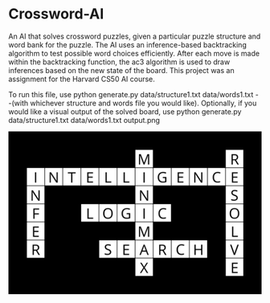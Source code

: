 # Crossword-AI
An AI that solves crossword puzzles, given a particular puzzle structure and word bank for the puzzle. The AI uses an inference-based backtracking algorithm to test possible word choices efficiently. After each move is made within the backtracking function, the ac3 algorithm is used to draw inferences based on the new state of the board. This project was an assignment for the Harvard CS50 AI course.

To run this file, use
python generate.py data/structure1.txt data/words1.txt       --(with whichever structure and words file you would like).
Optionally, if you would like a visual output of the solved board, use
python generate.py data/structure1.txt data/words1.txt output.png


![Preview](https://raw.githubusercontent.com/JosephMaltese/Crossword-AI/master/output.png)
